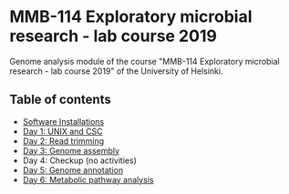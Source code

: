 # MMB-114 Exploratory microbial research - lab course 2019

Genome analysis module of the course "MMB-114 Exploratory microbial research - lab course 2019" of the University of Helsinki.

## Table of contents

* [Software Installations](00-software-installations.md)
* [Day 1: UNIX and CSC](01-UNIX-and-CSC.md)
* [Day 2: Read trimming](02-Read-trimming.md)
* [Day 3: Genome assembly](03-Genome-assembly.md)
* Day 4: Checkup (no activities)
* [Day 5: Genome annotation](05-Genome-annotation.md)
* [Day 6: Metabolic pathway analysis](06-Metabolic-pathways.md)
